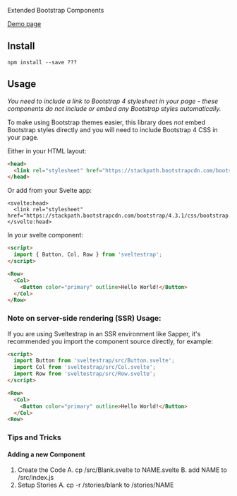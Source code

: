Extended Bootstrap Components

[Demo page](https://fantasyui.com)

## Install

`npm install --save ???`

## Usage

_You need to include a link to Bootstrap 4 stylesheet in your page - these components do not include or embed any Bootstrap styles automatically._

To make using Bootstrap themes easier, this library does _not_ embed Bootstrap styles directly and you will need to include Bootstrap 4 CSS in your page.

Either in your HTML layout:

```html
<head>
  <link rel="stylesheet" href="https://stackpath.bootstrapcdn.com/bootstrap/4.3.1/css/bootstrap.min.css">
</head>
```

Or add from your Svelte app:

```
<svelte:head>
  <link rel="stylesheet" href="https://stackpath.bootstrapcdn.com/bootstrap/4.3.1/css/bootstrap.min.css">
</svelte:head>
```

In your svelte component:

```html
<script>
  import { Button, Col, Row } from 'sveltestrap';
</script>

<Row>
  <Col>
    <Button color="primary" outline>Hello World!</Button>
  </Col>
</Row>
```

### Note on server-side rendering (SSR) Usage:

If you are using Sveltestrap in an SSR environment like Sapper,
it's recommended you import the component source directly, for example:

```html
<script>
  import Button from 'sveltestrap/src/Button.svelte';
  import Col from 'sveltestrap/src/Col.svelte';
  import Row from 'sveltestrap/src/Row.svelte';
</script>

<Row>
  <Col>
    <Button color="primary" outline>Hello World!</Button>
  </Col>
<Row>
```

### Tips and Tricks

#### Adding a new Component
1. Create the Code
   A. cp /src/Blank.svelte to NAME.svelte
   B. add NAME to /src/index.js
2. Setup Stories
   A. cp -r /stories/blank to /stories/NAME
